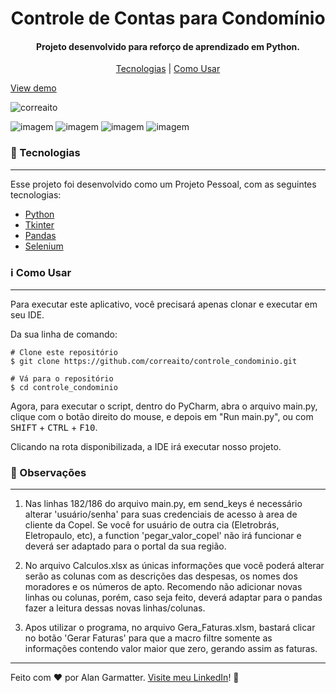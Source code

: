 <h1 align="center">Controle de Contas para Condomínio</h1>
<h4 align="center">Projeto desenvolvido para reforço de aprendizado em Python.</h4>

<p align="center">
<a href="#tecnologias"> Tecnologias</a> | <a href="#informacao-uso">Como Usar</a>
</p>

[View demo](#)

<p align="left"> <img src="https://komarev.com/ghpvc/?username=correaito&label=Project%20views&color=0e75b6&style=flat" alt="correaito" /> </p>

![imagem](https://img.shields.io/badge/-Python-orange) ![imagem](https://img.shields.io/badge/-Tkinter-black) ![imagem](https://img.shields.io/badge/-Pandas-brown) ![imagem](https://img.shields.io/badge/-Selenium-green)

<a id="tecnologias" class="anchor"></a>
### :rocket:  Tecnologias

------------
Esse projeto foi desenvolvido como um Projeto Pessoal, com as seguintes tecnologias:

- [Python](https://www.python.org/ "Heading link")
- [Tkinter](https://docs.python.org/3/library/tkinter.html/ "Heading link")
- [Pandas](https://pandas.pydata.org/ "Heading link")
- [Selenium](https://selenium-python.readthedocs.io/ "Heading link")

<a id="informacao-uso" class="anchor"></a>
### :information_source:  Como Usar
------------
Para executar este aplicativo, você precisará apenas clonar e executar em seu IDE. 

Da sua linha de comando:

    # Clone este repositório
    $ git clone https://github.com/correaito/controle_condominio.git
    
    # Vá para o repositório
    $ cd controle_condominio
    
Agora, para executar o script, dentro do PyCharm, abra o arquivo main.py, clique com o botão direito do mouse, e depois em "Run main.py", ou com <kbd>SHIFT</kbd> + <kbd>CTRL</kbd> + <kbd>F10</kbd>.

Clicando na rota disponibilizada, a IDE irá executar nosso projeto. 

<a id="observacoes" class="anchor"></a>
### :loudspeaker:  Observações
------------

1. Nas linhas 182/186 do arquivo main.py, em send_keys é necessário alterar 'usuário/senha' para suas credenciais de acesso à area de cliente da Copel. Se você for usuário de outra cia (Eletrobrás, Eletropaulo, etc), a function 'pegar_valor_copel' não irá funcionar e deverá ser adaptado para o portal da sua região. 

2. No arquivo Calculos.xlsx as únicas informações que você poderá alterar serão as colunas com as descrições das despesas, os nomes dos moradores e os números de apto. Recomendo não adicionar novas linhas ou colunas, porém, caso seja feito, deverá adaptar para o pandas fazer a leitura dessas novas linhas/colunas.

3. Apos utilizar o programa, no arquivo Gera_Faturas.xlsm, bastará clicar no botão 'Gerar Faturas' para que a macro filtre somente as informações contendo valor maior que zero, gerando assim as faturas. 
------------
Feito com ♥ por Alan Garmatter. [Visite meu LinkedIn](https://www.linkedin.com/in/alan-garmatter-8a05601b8/)! 👋 
